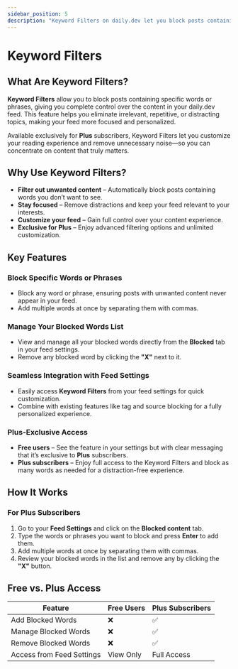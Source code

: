 ```yaml
---
sidebar_position: 5
description: "Keyword Filters on daily.dev let you block posts containing specific words or phrases for a cleaner, more focused feed. Available exclusively for Plus subscribers, this feature helps you eliminate distractions and customize your content experience."
---
```


# Keyword Filters

## What Are Keyword Filters?  

**Keyword Filters** allow you to block posts containing specific words or phrases, giving you complete control over the content in your daily.dev feed. This feature helps you eliminate irrelevant, repetitive, or distracting topics, making your feed more focused and personalized.  

Available exclusively for **Plus** subscribers, Keyword Filters let you customize your reading experience and remove unnecessary noise—so you can concentrate on content that truly matters.  

## Why Use Keyword Filters?  

- **Filter out unwanted content** – Automatically block posts containing words you don’t want to see.  
- **Stay focused** – Remove distractions and keep your feed relevant to your interests.  
- **Customize your feed** – Gain full control over your content experience.  
- **Exclusive for Plus** – Enjoy advanced filtering options and unlimited customization.  

## Key Features  

### Block Specific Words or Phrases  
- Block any word or phrase, ensuring posts with unwanted content never appear in your feed.  
- Add multiple words at once by separating them with commas.  

### Manage Your Blocked Words List  
- View and manage all your blocked words directly from the **Blocked** tab in your feed settings.  
- Remove any blocked word by clicking the **"X"** next to it.  

### Seamless Integration with Feed Settings  
- Easily access **Keyword Filters** from your feed settings for quick customization.  
- Combine with existing features like tag and source blocking for a fully personalized experience.  

### Plus-Exclusive Access  
- **Free users** – See the feature in your settings but with clear messaging that it’s exclusive to **Plus** subscribers.  
- **Plus subscribers** – Enjoy full access to the Keyword Filters and block as many words as needed for a distraction-free experience.  

## How It Works  

### For Plus Subscribers  
1. Go to your **Feed Settings** and click on the **Blocked content** tab.  
2. Type the words or phrases you want to block and press **Enter** to add them.  
3. Add multiple words at once by separating them with commas.  
4. Review your blocked words in the list and remove any by clicking the **"X"** button.  

## Free vs. Plus Access  

| Feature                  | Free Users        | Plus Subscribers |
|--------------------------|-------------------|------------------|
| Add Blocked Words        | ❌                | ✅               |
| Manage Blocked Words     | ❌                | ✅               |
| Remove Blocked Words     | ❌                | ✅               |
| Access from Feed Settings| View Only         | Full Access      |